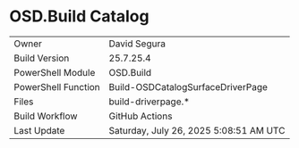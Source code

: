 ﻿# OSD.Build Catalog

| | |
|-|-|
| Owner | David Segura |
| Build Version | 25.7.25.4 |
| PowerShell Module | OSD.Build |
| PowerShell Function | Build-OSDCatalogSurfaceDriverPage |
| Files | build-driverpage.* |
| Build Workflow | GitHub Actions |
| Last Update | Saturday, July 26, 2025 5:08:51 AM UTC |
